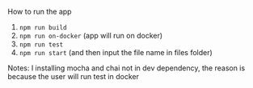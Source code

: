 How to run the app

1. ```npm run build```
2. ```npm run on-docker``` (app will run on docker)
3. ```npm run test```
4. ```npm run start``` (and then input the file name in files folder)

Notes: I installing mocha and chai not in dev dependency, the reason is because the user will run test in docker